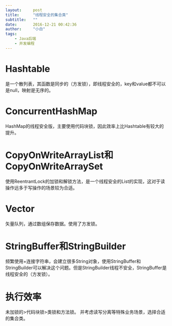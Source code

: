 ```yaml
---
layout:     post
title:      "线程安全的集合类"
subtitle:   ""
date:       2016-12-21 00:42:36
author:     "小白"
tags:
    - Java后端
    - 并发编程
---
```

# Hashtable #
是一个散列表，其函数是同步的（方发锁），即线程安全的，key和value都不可以是null，映射是无序的。

# ConcurrentHashMap #
HashMap的线程安全版，主要使用代码块锁，因此效率上比Hashtable有较大的提升。

# CopyOnWriteArrayList和CopyOnWriteArraySet #
使用ReentrantLock的加锁和解锁方法，是一个线程安全的List的实现，这对于读操作远多于写操作的场景较为合适。

# Vector #
矢量队列，通过数组保存数据。使用了方发锁。

# StringBuffer和StringBuilder #
频繁使用+连接字符串，会建立很多String对象，使用StringBuffer和StringBuilder可以解决这个问题。但是StringBuilder线程不安全，StringBuffer是线程安全的（方发锁）。

# 执行效率 #
未加锁的>代码块锁>类锁和方法锁。
并考虑读写分离等特殊业务场景，选择合适的集合类。